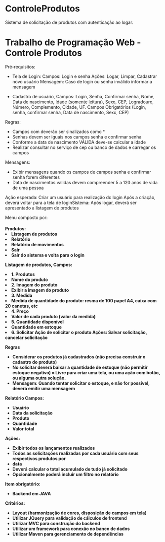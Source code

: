 # ControleProdutos
Sistema de solicitação de produtos com autenticação ao logar.


# Trabalho de Programação Web - Controle Produtos

Pré-requisitos:
* Tela de Login: Campos: Login e senha
Ações: Logar, Limpar, Cadastrar novo usuário
Mensagem: Caso de login ou senha inválido informar a mensagem

* Cadastro de usuário, Campos: 
Login, Senha, Confirmar senha, Nome, Data de nascimento, Idade (somente leitura), Sexo, CEP, Logradouro, Número, Complemento, Cidade, UF. Campos Obrigatórios (Login, senha, confirmar senha, Data de nascimento, Sexo, CEP)

Regras:
* Campos com deverão ser sinalizados como *
* Senhas devem ser iguais nos campos senha e confirmar senha
* Conforme a data de nascimento VÁLIDA deve-se calcular a idade
* Realizar consultar no serviço de cep ou banco de dados e carregar os campos

Mensagens:
* Exibir mensagens quando os campos de campos senha e confirmar senha forem diferentes
* Data de nascimentos validas devem compreender 5 a 120 anos de vida de uma pessoa

Ação esperada:
Criar um usuário para realização do login
Após a criação, deverá voltar para a tela de loginSistema:
Após logar, deverá ser apresentado a listagem de produtos

Menu composto por:
<h4/>Produtos:
<li> Listagem de produtos
<li> Relatório
<li> Relatório de movimentos
<li> Sair
<li> Sair do sistema e volta para o login

Listagem de produtos, Campos:
<li> 1. Produtos
<li>   Nome do produto
<li> 2. Imagem do produto
<li>   Exibir a imagem do produto
<li> 3. Medida
<li>   Medida de quantidade do produto: resma de 100 papel A4, caixa com 20 canetas, etc
<li> 4. Preço
<li>   Valor de cada produto (valor da medida)
<li> 5. Quantidade disponível
<li>   Quantidade em estoque
<li> 6. Solicitar
Ação de solicitar o produto
Ações: Salvar solicitação, cancelar solicitação

Regras
* Considerar os produtos já cadastrados (não precisa construir o cadastro do produto)
* No solicitar deverá baixar a quantidade de estoque (não permitir estoque negativo) o Livre para criar uma tela, ou uma ação com botão, ou alguma outra solução.
* Mensagem: Quando tentar solicitar o estoque, e não for possível, deverá emitir uma mensagem

Relatório Campos:
* Usuário
* Data da solicitação
* Produto
* Quantidade
* Valor total

Ações:
* Exibir todos os lançamentos realizados
* Todos as solicitações realizadas por cada usuário com seus respectivos produtos por
* data
* Deverá calcular o total acumulado de tudo já solicitado
* Opcionalmente poderá incluir um filtro no relatório

Item obrigatório:
* Backend em JAVA

Critérios:
* Layout (harmonização de cores, disposição de campos em tela)
* Utilizar JQuery para validação de cálculos de frontend
* Utilizar MVC para construção do backend
* Utilizar um framework para conexão no banco de dados
* Utilizar Maven para gerenciamento de dependências
